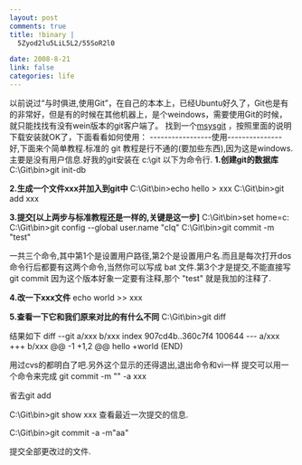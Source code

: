 ```yaml
--- 
layout: post
comments: true
title: !binary |
  5Zyod2lu5LiL5L2/55SoR2l0

date: 2008-8-21
link: false
categories: life
---
```

以前说过“与时俱进,使用Git”，在自己的本本上，已经Ubuntu好久了，Git也是有的非常好，但是有的时候在其他机器上，是个weindows，需要使用Git的时候，就只能找找有没有wein版本的git客户端了。
找到一个<a href="http://code.google.com/p/msysgit/">msysgit</a> ，按照里面的说明下载安装就OK了，下面看看如何使用：
-----------------使用---------------
<span class="tpc_content">好,下面来个简单教程.标准的 git 教程是行不通的(要加些东西),因为这是windows.主要是没有用户信息.好我的git安装在 c:\git 以下为命令行.
<strong>
1.创建git的数据库</strong>
C:\Git\bin&gt;git init-db</span>

<strong>2.生成一个文件xxx并加入到git中</strong>
C:\Git\bin&gt;echo hello &gt; xxx
C:\Git\bin&gt;git add xxx

<strong>3.提交[以上两步与标准教程还是一样的,关键是这一步]</strong>
C:\Git\bin&gt;set home=c:\
C:\Git\bin&gt;git config --global user.name "clq"
C:\Git\bin&gt;git commit -m "test"

一共三个命令,其中第1个是设置用户路径,第2个是设置用户名.而且是每次打开dos命令行后都要有这两个命令,当然你可以写成 bat 文件.第3个才是提交,不能直接写 git commit 因为这个版本好象一定要有注释,那个 "test" 就是我加的注释了.

<strong>4.改一下xxx文件</strong>
echo world &gt;&gt; xxx

<strong>5.查看一下它和我们原来对比的有什么不同</strong>
C:\Git\bin&gt;git diff

结果如下
diff --git a/xxx b/xxx
index 907cd4b..360c7f4 100644
--- a/xxx
+++ b/xxx
@@ -1 +1,2 @@
hello
+world
(END)

用过cvs的都明白了吧.另外这个显示的还得退出,退出命令和vi一样
提交可以用一个命令来完成
git commit -m "" -a xxx

省去git add

C:\Git\bin&gt;git show xxx
查看最近一次提交的信息.

C:\Git\bin&gt;git commit -a -m"aa"

提交全部更改过的文件.
